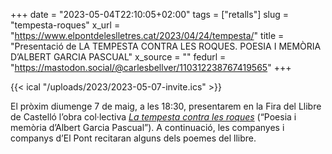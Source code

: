 +++
date = "2023-05-04T22:10:05+02:00"
tags = ["retalls"]
slug = "tempesta-roques"
x_url = "https://www.elpontdeleslletres.cat/2023/04/24/tempesta/"
title = "Presentació de LA TEMPESTA CONTRA LES ROQUES. POESIA I MEMÒRIA D’ALBERT GARCIA PASCUAL"
x_source = ""
fedurl = "https://mastodon.social/@carlesbellver/110312238767419565"
+++

{{< ical "/uploads/2023/2023-05-07-invite.ics" >}}

El pròxim diumenge 7 de maig, a les 18:30, presentarem en la Fira del Llibre de Castelló l’obra col·lectiva [*La tempesta contra les roques*](https://www.elpontdeleslletres.cat/2023/05/09/tempesta-contra-les-roques/) (“Poesia i memòria d’Albert Garcia Pascual”). A continuació, les companyes i companys d’El Pont recitaran alguns dels poemes del llibre.

